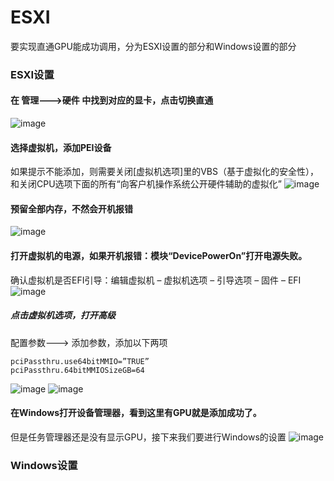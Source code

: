 # ESXI

要实现直通GPU能成功调用，分为ESXI设置的部分和Windows设置的部分

### ESXI设置

#### 在 管理--->硬件 中找到对应的显卡，点击切换直通
![image](https://user-images.githubusercontent.com/59044398/233246550-7d49d7f2-0724-4f40-9973-1f65215edfa8.png)

#### 选择虚拟机，添加PEI设备
如果提示不能添加，则需要关闭[虚拟机选项]里的VBS（基于虚拟化的安全性），和关闭CPU选项下面的所有“向客户机操作系统公开硬件辅助的虚拟化”
![image](https://user-images.githubusercontent.com/59044398/233247037-b87ea43a-e592-4dc7-9acb-e5b1af20ce25.png)

#### 预留全部内存，不然会开机报错
![image](https://user-images.githubusercontent.com/59044398/233248116-0920842e-311c-4104-907f-e1035d8da6a5.png)

#### 打开虚拟机的电源，如果开机报错：模块“DevicePowerOn”打开电源失败。

确认虚拟机是否EFI引导：编辑虚拟机 – 虚拟机选项 – 引导选项 – 固件 – EFI
![image](https://user-images.githubusercontent.com/59044398/233249115-9fc180de-4cbc-4f53-a9e5-b38086daecb2.png)

##### 点击虚拟机选项，打开高级

配置参数---> 添加参数，添加以下两项
```
pciPassthru.use64bitMMIO=”TRUE”
pciPassthru.64bitMMIOSizeGB=64
```
![image](https://user-images.githubusercontent.com/59044398/233247188-c2577a7c-c126-49ce-a583-b058e2ee26bb.png)
![image](https://user-images.githubusercontent.com/59044398/233247965-0f7ee717-f8dd-4cdc-99f3-924ab88f493b.png)

#### 在Windows打开设备管理器，看到这里有GPU就是添加成功了。
但是任务管理器还是没有显示GPU，接下来我们要进行Windows的设置
![image](https://user-images.githubusercontent.com/59044398/233249523-b2a4219d-16c6-48ba-b963-2da7d3b1d4a3.png)


### Windows设置








